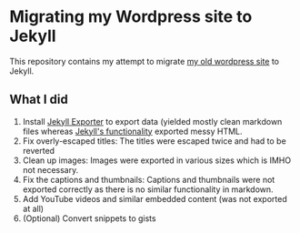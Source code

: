 # Migrating my Wordpress site to Jekyll

This repository contains my attempt to migrate [my old wordpress site](http://karllorey.de) to Jekyll.

## What I did
1) Install [Jekyll Exporter](https://wordpress.org/plugins/jekyll-exporter/) to export data (yielded mostly clean markdown files whereas [Jekyll's functionality](http://import.jekyllrb.com/docs/wordpress/) exported messy HTML.
2) Fix overly-escaped titles: The titles were escaped twice and had to be reverted
3) Clean up images: Images were exported in various sizes which is IMHO not necessary.
4) Fix the captions and thumbnails: Captions and thumbnails were not exported correctly as there is no similar functionality in markdown.
5) Add YouTube videos and similar embedded content (was not exported at all)
6) (Optional) Convert snippets to gists

